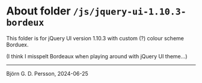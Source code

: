 # About folder `/js/jquery-ui-1.10.3-bordeux`

This folder is for jQuery UI version 1.10.3 with custom (?) colour scheme Borduex.

(I think I misspelt Bordeaux when playing around with jQuery UI theme...)

---

Björn G. D. Persson, 2024-06-25